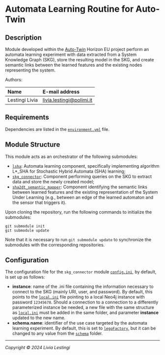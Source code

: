 # Automata Learning Routine for Auto-Twin

## Description

Module developed within the [Auto-Twin](https://www.auto-twin-project.eu/) Horizon EU project perform an automata
learning experiment with data
extracted from a System Knowledge Graph (SKG), store the resulting model in the SKG, and create semantic links between
the learned features and the existing nodes representing the system.

Authors:

| Name           | E-mail address           |
|:---------------|:-------------------------|
| Lestingi Livia | livia.lestingi@polimi.it |

## Requirements

Dependencies are listed in the [`environment.yml`](environment.yml) file.

## Module Structure

This module acts as an orchestrator of the following submodules:

- [`lsha`][lsha]: Automata learning component, specifically implementing algorithm L*_SHA for Stochastic
  Hybrid Automata (SHA) learning;
- [`skg_connector`][connector]: Component performing queries on the SKG to extract data and store the
  newly created model;
- [`sha2dt_semantic_mapper`][mapper]: Component identifying the semantic links between learned features and the existing
  representation of the System Under Learning (e.g., between an edge of the learned automaton and the sensor that
  triggers it).

Upon cloning the repository, run the following commands to initialize the submodules:

	git submodule init	
    git submodule update

Note that it is necessary to run `git submodule update` to synchronize the submodules with the corresponding
repositories.

## Configuration

The configuration file for the `skg_connector`
module [`config.ini`](submodules/skg_connector/resources/config/config.ini), by default, is set up as follows:

- **instance**: name of the .ini file containing the information necessary to connect to the SKG (mainly URI, user, and
  password). By default, this points to the [`local.ini`](submodules/skg_connector/resources/config/local.ini) file
  pointing to a local Neo4j instance with password `12345678`. Should a connection to a connection to a differently
  parameterized instance be needed, a new file with the same structure
  as [`local.ini`](submodules/skg_connector/resources/config/local.ini) must be added in the same folder, and parameter
  **instance** updated to the new name.
- **schema.name**: identifier of the use case targeted by the automata learning experiment. By default, this is set
  to [`legoFactory`](submodules/skg_connector/resources/schemas/legoFactory.json), but it can be changed to any value
  from the [`schema`](submodules/skg_connector/resources/schemas) folder.

---

*Copyright &copy; 2024 Livia Lestingi*

[lsha]: https://github.com/LesLivia/lsha/tree/master

[connector]: https://github.com/LesLivia/skg_connector

[mapper]: https://github.com/LesLivia/sha2dt_semantic_mapper
